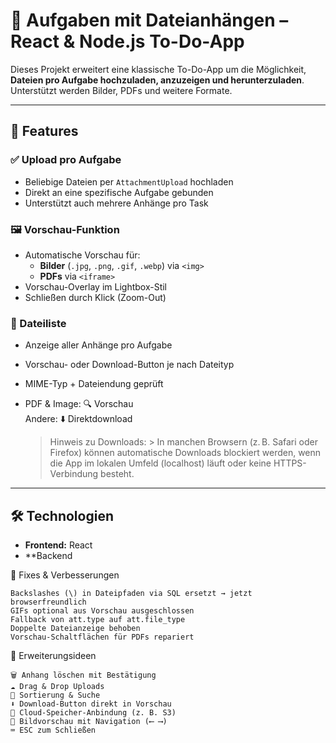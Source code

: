 # 📎 Aufgaben mit Dateianhängen – React & Node.js To-Do-App

Dieses Projekt erweitert eine klassische To-Do-App um die Möglichkeit, **Dateien pro Aufgabe hochzuladen, anzuzeigen und herunterzuladen**. Unterstützt werden Bilder, PDFs und weitere Formate.

---

## 🚀 Features

### ✅ Upload pro Aufgabe
- Beliebige Dateien per `AttachmentUpload` hochladen
- Direkt an eine spezifische Aufgabe gebunden
- Unterstützt auch mehrere Anhänge pro Task

### 🖼️ Vorschau-Funktion
- Automatische Vorschau für:
  - **Bilder** (`.jpg`, `.png`, `.gif`, `.webp`) via `<img>`
  - **PDFs** via `<iframe>`
- Vorschau-Overlay im Lightbox-Stil
- Schließen durch Klick (Zoom-Out)

### 📄 Dateiliste
- Anzeige aller Anhänge pro Aufgabe
- Vorschau- oder Download-Button je nach Dateityp
- MIME-Typ + Dateiendung geprüft
- PDF & Image: 🔍 Vorschau  
  Andere: ⬇️ Direktdownload

  > Hinweis zu Downloads: > In manchen Browsern (z. B. Safari oder Firefox) können automatische Downloads blockiert werden, wenn die App im lokalen Umfeld (localhost) läuft oder keine HTTPS-Verbindung besteht. 

---

## 🛠️ Technologien

- **Frontend:** React
- **Backend


🧽 Fixes & Verbesserungen

    Backslashes (\) in Dateipfaden via SQL ersetzt → jetzt browserfreundlich
    GIFs optional aus Vorschau ausgeschlossen
    Fallback von att.type auf att.file_type
    Doppelte Dateianzeige behoben
    Vorschau-Schaltflächen für PDFs repariert



🔮 Erweiterungsideen

    🗑️ Anhang löschen mit Bestätigung
    ☁️ Drag & Drop Uploads
    🧭 Sortierung & Suche
    ⬇️ Download-Button direkt in Vorschau
    🔐 Cloud-Speicher-Anbindung (z. B. S3)
    🔁 Bildvorschau mit Navigation (⟵ ⟶)
    ⌨️ ESC zum Schließen


